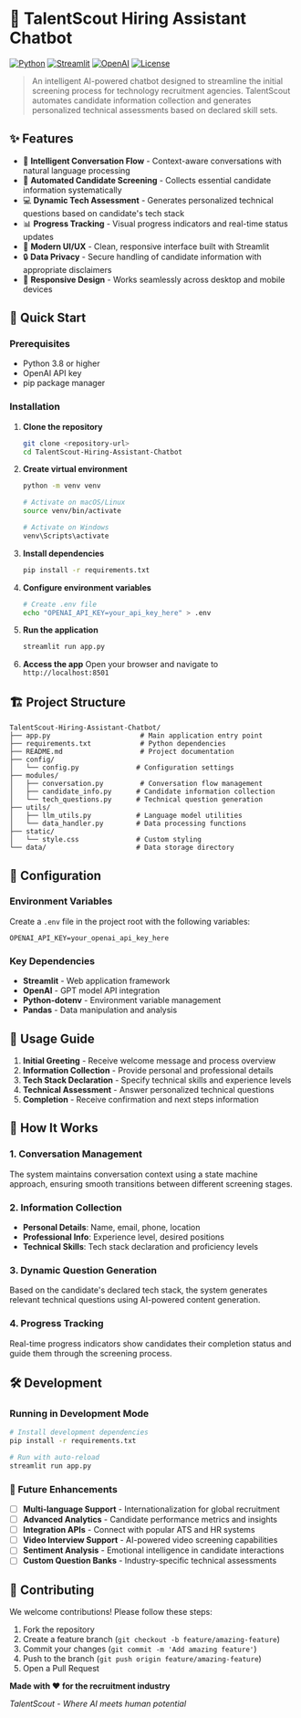 # 🎯 TalentScout Hiring Assistant Chatbot

[![Python](https://img.shields.io/badge/Python-3.8+-blue.svg)](https://python.org)
[![Streamlit](https://img.shields.io/badge/Streamlit-1.48+-red.svg)](https://streamlit.io)
[![OpenAI](https://img.shields.io/badge/OpenAI-GPT%20API-green.svg)](https://openai.com)
[![License](https://img.shields.io/badge/License-MIT-yellow.svg)](LICENSE)

> An intelligent AI-powered chatbot designed to streamline the initial screening process for technology recruitment agencies. TalentScout automates candidate information collection and generates personalized technical assessments based on declared skill sets.

## ✨ Features

- 🤖 **Intelligent Conversation Flow** - Context-aware conversations with natural language processing
- 📝 **Automated Candidate Screening** - Collects essential candidate information systematically
- 💻 **Dynamic Tech Assessment** - Generates personalized technical questions based on candidate's tech stack
- 📊 **Progress Tracking** - Visual progress indicators and real-time status updates
- 🎨 **Modern UI/UX** - Clean, responsive interface built with Streamlit
- 🔒 **Data Privacy** - Secure handling of candidate information with appropriate disclaimers
- 📱 **Responsive Design** - Works seamlessly across desktop and mobile devices

## 🚀 Quick Start

### Prerequisites

- Python 3.8 or higher
- OpenAI API key
- pip package manager

### Installation

1. **Clone the repository**

   ```bash
   git clone <repository-url>
   cd TalentScout-Hiring-Assistant-Chatbot
   ```
2. **Create virtual environment**

   ```bash
   python -m venv venv

   # Activate on macOS/Linux
   source venv/bin/activate

   # Activate on Windows
   venv\Scripts\activate
   ```
3. **Install dependencies**

   ```bash
   pip install -r requirements.txt
   ```
4. **Configure environment variables**

   ```bash
   # Create .env file
   echo "OPENAI_API_KEY=your_api_key_here" > .env
   ```
5. **Run the application**

   ```bash
   streamlit run app.py
   ```
6. **Access the app**
   Open your browser and navigate to `http://localhost:8501`

## 🏗️ Project Structure

```
TalentScout-Hiring-Assistant-Chatbot/
├── app.py                      # Main application entry point
├── requirements.txt            # Python dependencies
├── README.md                   # Project documentation
├── config/
│   └── config.py              # Configuration settings
├── modules/
│   ├── conversation.py         # Conversation flow management
│   ├── candidate_info.py      # Candidate information collection
│   └── tech_questions.py      # Technical question generation
├── utils/
│   ├── llm_utils.py           # Language model utilities
│   └── data_handler.py        # Data processing functions
├── static/
│   └── style.css              # Custom styling
└── data/                      # Data storage directory
```

## 🔧 Configuration

### Environment Variables

Create a `.env` file in the project root with the following variables:

```env
OPENAI_API_KEY=your_openai_api_key_here
```

### Key Dependencies

- **Streamlit** - Web application framework
- **OpenAI** - GPT model API integration
- **Python-dotenv** - Environment variable management
- **Pandas** - Data manipulation and analysis

## 📱 Usage Guide

1. **Initial Greeting** - Receive welcome message and process overview
2. **Information Collection** - Provide personal and professional details
3. **Tech Stack Declaration** - Specify technical skills and experience levels
4. **Technical Assessment** - Answer personalized technical questions
5. **Completion** - Receive confirmation and next steps information

## 🧠 How It Works

### 1. Conversation Management

The system maintains conversation context using a state machine approach, ensuring smooth transitions between different screening stages.

### 2. Information Collection

- **Personal Details**: Name, email, phone, location
- **Professional Info**: Experience level, desired positions
- **Technical Skills**: Tech stack declaration and proficiency levels

### 3. Dynamic Question Generation

Based on the candidate's declared tech stack, the system generates relevant technical questions using AI-powered content generation.

### 4. Progress Tracking

Real-time progress indicators show candidates their completion status and guide them through the screening process.

## 🛠️ Development

### Running in Development Mode

```bash
# Install development dependencies
pip install -r requirements.txt

# Run with auto-reload
streamlit run app.py
```

### 🔮 Future Enhancements

- [ ] **Multi-language Support** - Internationalization for global recruitment
- [ ] **Advanced Analytics** - Candidate performance metrics and insights
- [ ] **Integration APIs** - Connect with popular ATS and HR systems
- [ ] **Video Interview Support** - AI-powered video screening capabilities
- [ ] **Sentiment Analysis** - Emotional intelligence in candidate interactions
- [ ] **Custom Question Banks** - Industry-specific technical assessments

## 🤝 Contributing

We welcome contributions! Please follow these steps:

1. Fork the repository
2. Create a feature branch (`git checkout -b feature/amazing-feature`)
3. Commit your changes (`git commit -m 'Add amazing feature'`)
4. Push to the branch (`git push origin feature/amazing-feature`)
5. Open a Pull Request

**Made with ❤️ for the recruitment industry**

_TalentScout - Where AI meets human potential_

